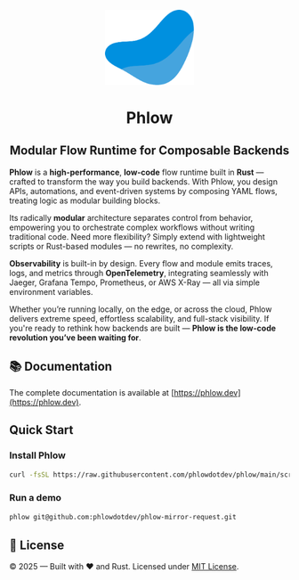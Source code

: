 <p align="center">
  <img src="./docs/static/img/logo.svg" alt="Phlow logo" width="160"/>
  <h1 align="center">Phlow</h1>
</p>

<h2 align="center">Modular Flow Runtime for Composable Backends</h2>

**Phlow** is a **high-performance**, **low-code** flow runtime built in **Rust** — crafted to transform the way you build backends.
With Phlow, you design APIs, automations, and event-driven systems by composing YAML flows, treating logic as modular building blocks.

Its radically **modular** architecture separates control from behavior, empowering you to orchestrate complex workflows without writing traditional code.
Need more flexibility? Simply extend with lightweight scripts or Rust-based modules — no rewrites, no complexity.

**Observability** is built-in by design. Every flow and module emits traces, logs, and metrics through **OpenTelemetry**, integrating seamlessly with Jaeger, Grafana Tempo, Prometheus, or AWS X-Ray — all via simple environment variables.

Whether you’re running locally, on the edge, or across the cloud, Phlow delivers extreme speed, effortless scalability, and full-stack visibility.
If you're ready to rethink how backends are built — **Phlow is the low-code revolution you’ve been waiting for**.


## 📚 Documentation

The complete documentation is available at [https://phlow.dev](https://phlow.dev).

## Quick Start

### Install Phlow
```bash
curl -fsSL https://raw.githubusercontent.com/phlowdotdev/phlow/main/scripts/install-phlow.sh | bash
```

### Run a demo
```bash
phlow git@github.com:phlowdotdev/phlow-mirror-request.git
```

## 📜 License

© 2025 — Built with ❤️ and Rust. Licensed under [MIT License](License).


